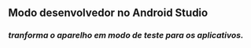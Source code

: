 ## Modo desenvolvedor no Android Studio
### *tranforma o aparelho em modo de teste para os aplicativos.*